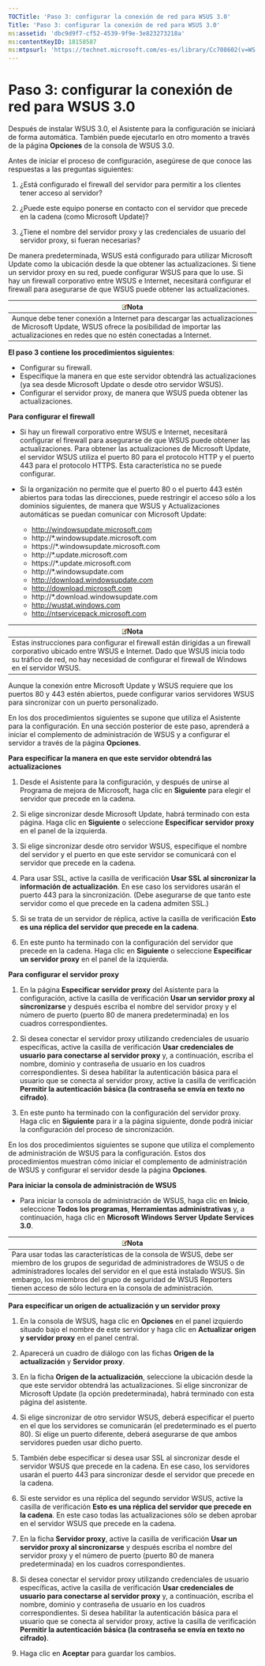 ```yaml
---
TOCTitle: 'Paso 3: configurar la conexión de red para WSUS 3.0'
Title: 'Paso 3: configurar la conexión de red para WSUS 3.0'
ms:assetid: 'dbc9d9f7-cf52-4539-9f9e-3e823273218a'
ms:contentKeyID: 18158587
ms:mtpsurl: 'https://technet.microsoft.com/es-es/library/Cc708602(v=WS.10)'
---
```


Paso 3: configurar la conexión de red para WSUS 3.0
===================================================

Después de instalar WSUS 3.0, el Asistente para la configuración se iniciará de forma automática. También puede ejecutarlo en otro momento a través de la página **Opciones** de la consola de WSUS 3.0.

Antes de iniciar el proceso de configuración, asegúrese de que conoce las respuestas a las preguntas siguientes:

1. ¿Está configurado el firewall del servidor para permitir a los clientes tener acceso al servidor?

2. ¿Puede este equipo ponerse en contacto con el servidor que precede en la cadena (como Microsoft Update)?

3. ¿Tiene el nombre del servidor proxy y las credenciales de usuario del servidor proxy, si fueran necesarias?

De manera predeterminada, WSUS está configurado para utilizar Microsoft Update como la ubicación desde la que obtener las actualizaciones. Si tiene un servidor proxy en su red, puede configurar WSUS para que lo use. Si hay un firewall corporativo entre WSUS e Internet, necesitará configurar el firewall para asegurarse de que WSUS puede obtener las actualizaciones.

| ![](images/Cc708602.note(WS.10).gif)Nota                                                                                                                                 |
|-------------------------------------------------------------------------------------------------------------------------------------------------------------------------------------------------------|
| Aunque debe tener conexión a Internet para descargar las actualizaciones de Microsoft Update, WSUS ofrece la posibilidad de importar las actualizaciones en redes que no estén conectadas a Internet. |

**El paso 3 contiene los procedimientos siguientes**:

-   Configurar su firewall.
-   Especifique la manera en que este servidor obtendrá las actualizaciones (ya sea desde Microsoft Update o desde otro servidor WSUS).
-   Configurar el servidor proxy, de manera que WSUS pueda obtener las actualizaciones.

**Para configurar el firewall**
-   Si hay un firewall corporativo entre WSUS e Internet, necesitará configurar el firewall para asegurarse de que WSUS puede obtener las actualizaciones. Para obtener las actualizaciones de Microsoft Update, el servidor WSUS utiliza el puerto 80 para el protocolo HTTP y el puerto 443 para el protocolo HTTPS. Esta característica no se puede configurar.

-   Si la organización no permite que el puerto 80 o el puerto 443 estén abiertos para todas las direcciones, puede restringir el acceso sólo a los dominios siguientes, de manera que WSUS y Actualizaciones automáticas se puedan comunicar con Microsoft Update:

    -   http://windowsupdate.microsoft.com
    -   http://\*.windowsupdate.microsoft.com
    -   https://\*.windowsupdate.microsoft.com
    -   http://\*.update.microsoft.com
    -   https://\*.update.microsoft.com
    -   http://\*.windowsupdate.com
    -   http://download.windowsupdate.com
    -   http://download.microsoft.com
    -   http://\*.download.windowsupdate.com
    -   http://wustat.windows.com
    -   http://ntservicepack.microsoft.com

| ![](images/Cc708602.note(WS.10).gif)Nota                                                                                                                                                                            |
|--------------------------------------------------------------------------------------------------------------------------------------------------------------------------------------------------------------------------------------------------|
| Estas instrucciones para configurar el firewall están dirigidas a un firewall corporativo ubicado entre WSUS e Internet. Dado que WSUS inicia todo su tráfico de red, no hay necesidad de configurar el firewall de Windows en el servidor WSUS. |

Aunque la conexión entre Microsoft Update y WSUS requiere que los puertos 80 y 443 estén abiertos, puede configurar varios servidores WSUS para sincronizar con un puerto personalizado.

En los dos procedimientos siguientes se supone que utiliza el Asistente para la configuración. En una sección posterior de este paso, aprenderá a iniciar el complemento de administración de WSUS y a configurar el servidor a través de la página **Opciones**.

**Para especificar la manera en que este servidor obtendrá las actualizaciones**
1.  Desde el Asistente para la configuración, y después de unirse al Programa de mejora de Microsoft, haga clic en **Siguiente** para elegir el servidor que precede en la cadena.

2.  Si elige sincronizar desde Microsoft Update, habrá terminado con esta página. Haga clic en **Siguiente** o seleccione **Especificar servidor proxy** en el panel de la izquierda.

3.  Si elige sincronizar desde otro servidor WSUS, especifique el nombre del servidor y el puerto en que este servidor se comunicará con el servidor que precede en la cadena.

4.  Para usar SSL, active la casilla de verificación **Usar SSL al sincronizar la información de actualización**. En ese caso los servidores usarán el puerto 443 para la sincronización. (Debe asegurarse de que tanto este servidor como el que precede en la cadena admiten SSL.)

5.  Si se trata de un servidor de réplica, active la casilla de verificación **Esto es una réplica del servidor que precede en la cadena**.

6.  En este punto ha terminado con la configuración del servidor que precede en la cadena. Haga clic en **Siguiente** o seleccione **Especificar un servidor proxy** en el panel de la izquierda.

**Para configurar el servidor proxy**
1.  En la página **Especificar servidor proxy** del Asistente para la configuración, active la casilla de verificación **Usar un servidor proxy al sincronizarse** y después escriba el nombre del servidor proxy y el número de puerto (puerto 80 de manera predeterminada) en los cuadros correspondientes.

2.  Si desea conectar el servidor proxy utilizando credenciales de usuario específicas, active la casilla de verificación **Usar credenciales de usuario para conectarse al servidor proxy** y, a continuación, escriba el nombre, dominio y contraseña de usuario en los cuadros correspondientes. Si desea habilitar la autenticación básica para el usuario que se conecta al servidor proxy, active la casilla de verificación **Permitir la autenticación básica (la contraseña se envía en texto no cifrado)**.

3.  En este punto ha terminado con la configuración del servidor proxy. Haga clic en **Siguiente** para ir a la página siguiente, donde podrá iniciar la configuración del proceso de sincronización.

En los dos procedimientos siguientes se supone que utiliza el complemento de administración de WSUS para la configuración. Estos dos procedimientos muestran cómo iniciar el complemento de administración de WSUS y configurar el servidor desde la página **Opciones**.

**Para iniciar la consola de administración de WSUS**
-   Para iniciar la consola de administración de WSUS, haga clic en **Inicio**, seleccione **Todos los programas**, **Herramientas administrativas** y, a continuación, haga clic en **Microsoft Windows Server Update Services 3.0**.

| ![](images/Cc708602.note(WS.10).gif)Nota                                                                                                                                                                                                                                                                        |
|----------------------------------------------------------------------------------------------------------------------------------------------------------------------------------------------------------------------------------------------------------------------------------------------------------------------------------------------|
| Para usar todas las características de la consola de WSUS, debe ser miembro de los grupos de seguridad de administradores de WSUS o de administradores locales del servidor en el que está instalado WSUS. Sin embargo, los miembros del grupo de seguridad de WSUS Reporters tienen acceso de sólo lectura en la consola de administración. |

**Para especificar un origen de actualización y un servidor proxy**
1.  En la consola de WSUS, haga clic en **Opciones** en el panel izquierdo situado bajo el nombre de este servidor y haga clic en **Actualizar origen y servidor proxy** en el panel central.

2.  Aparecerá un cuadro de diálogo con las fichas **Origen de la actualización** y **Servidor proxy**.

3.  En la ficha **Origen de la actualización**, seleccione la ubicación desde la que este servidor obtendrá las actualizaciones. Si elige sincronizar de Microsoft Update (la opción predeterminada), habrá terminado con esta página del asistente.

4.  Si elige sincronizar de otro servidor WSUS, deberá especificar el puerto en el que los servidores se comunicarán (el predeterminado es el puerto 80). Si elige un puerto diferente, deberá asegurarse de que ambos servidores pueden usar dicho puerto.

5.  También debe especificar si desea usar SSL al sincronizar desde el servidor WSUS que precede en la cadena. En ese caso, los servidores usarán el puerto 443 para sincronizar desde el servidor que precede en la cadena.

6.  Si este servidor es una réplica del segundo servidor WSUS, active la casilla de verificación **Esto es una réplica del servidor que precede en la cadena**. En este caso todas las actualizaciones sólo se deben aprobar en el servidor WSUS que precede en la cadena.

7.  En la ficha **Servidor proxy**, active la casilla de verificación **Usar un servidor proxy al sincronizarse** y después escriba el nombre del servidor proxy y el número de puerto (puerto 80 de manera predeterminada) en los cuadros correspondientes.

8.  Si desea conectar el servidor proxy utilizando credenciales de usuario específicas, active la casilla de verificación **Usar credenciales de usuario para conectarse al servidor proxy** y, a continuación, escriba el nombre, dominio y contraseña de usuario en los cuadros correspondientes. Si desea habilitar la autenticación básica para el usuario que se conecta al servidor proxy, active la casilla de verificación **Permitir la autenticación básica (la contraseña se envía en texto no cifrado)**.

9.  Haga clic en **Aceptar** para guardar los cambios.
